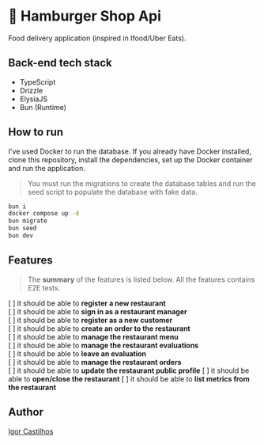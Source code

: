 # 🍔 Hamburger Shop Api
Food delivery application (inspired in Ifood/Uber Eats).

## Back-end tech stack

* TypeScript
* Drizzle
* ElysiaJS
* Bun (Runtime)

## How to run
I've used Docker to run the database. If you already have Docker installed, clone this repository, install the dependencies, set up the Docker container and run the application.

> You must run the migrations to create the database tables and run the seed script to populate the database with fake data.

```sh
bun i
docker compose up -d
bun migrate
bun seed
bun dev
```

## Features

> The **summary** of the features is listed below. All the features contains E2E tests.

[  ] it should be able to **register a new restaurant**  
[  ] it should be able to **sign in as a restaurant manager**  
[  ] it should be able to **register as a new customer**  
[  ] it should be able to **create an order to the restaurant**  
[  ] it should be able to **manage the restaurant menu**  
[  ] it should be able to **manage the restaurant evaluations**  
[  ] it should be able to **leave an evaluation**  
[  ] it should be able to **manage the restaurant orders**  
[  ] it should be able to **update the restaurant public profile** 
[  ] it should be able to **open/close the restaurant** 
[  ] it should be able to **list metrics from the restaurant**

## Author

[Igor Castilhos](https://github.com/IgorCastilhos)
